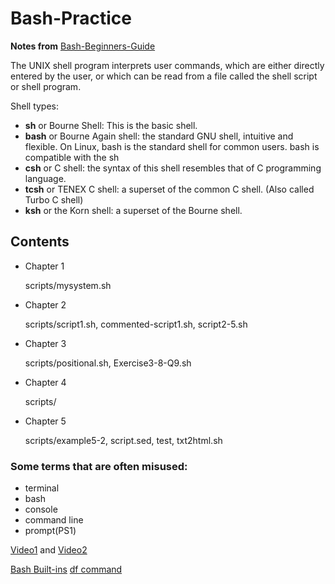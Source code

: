 # Bash-Practice

**Notes from** [Bash-Beginners-Guide](https://tldp.org/LDP/Bash-Beginners-Guide/Bash-Beginners-Guide.pdf)

The UNIX shell program interprets user commands, which are either directly entered by the user, or which can be read from a file called the shell script or shell program.

Shell types:
- **sh** or Bourne Shell: This is the basic shell.
- **bash** or Bourne Again shell: the standard GNU shell, intuitive and flexible. On Linux, bash is the standard shell for common users. bash is compatible with the sh
- **csh** or C shell: the syntax of this shell resembles that of C programming language.
- **tcsh** or TENEX C shell: a superset of the common C shell. (Also called Turbo C shell)
- **ksh** or the Korn shell: a superset of the Bourne shell.

## Contents
- Chapter 1

  scripts/mysystem.sh
- Chapter 2

  scripts/script1.sh, commented-script1.sh, script2-5.sh
- Chapter 3

  scripts/positional.sh, Exercise3-8-Q9.sh
- Chapter 4

  scripts/
- Chapter 5

  scripts/example5-2, script.sed, test, txt2html.sh
  


### Some terms that are often misused:
- terminal
- bash
- console
- command line
- prompt(PS1)

[Video1](https://www.youtube.com/watch?v=dY35SCRXkjg) and [Video2](https://www.youtube.com/watch?v=hMSByvFHOro)


[Bash Built-ins](https://www.gnu.org/software/bash/manual/html_node/Bash-Builtins.html)
[df command](https://www.tecmint.com/how-to-check-disk-space-in-linux/)


